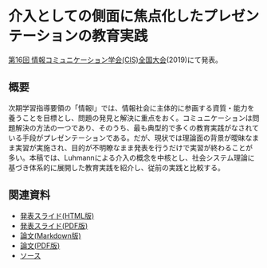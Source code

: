 # 介入としての側面に焦点化したプレゼンテーションの教育実践
[第16回 情報コミュニケーション学会(CIS)全国大会](http://www.cis.gr.jp/zenkoku.html)(2019)にて発表。

## 概要
次期学習指導要領の「情報I」では、情報社会に主体的に参画する資質・能力を養うことを目標とし、問題の発見と解決に重点をおく。コミュニケーションは問題解決の方法の一つであり、そのうち、最も典型的で多くの教育実践がなされている手段がプレゼンテーションである。だが、現状では理論面の背景が曖昧なまま実習が実施され、目的が不明瞭なまま発表を行うだけで実習が終わることが多い。本稿では、Luhmannによる介入の概念を中核とし、社会システム理論に基づき体系的に展開した教育実践を紹介し、従前の実践と比較する。

## 関連資料
- [発表スライド(HTML版)](https://saireya.github.io/thesis/2019CIS-interference/slide.tex.xml)
- [発表スライド(PDF版)](https://www.slideshare.net/saireya/ss-133066472)
- [論文(Markdown版)](thesis.md)
- [論文(PDF版)](https://www.scribd.com/doc/400172533)
- [ソース](https://github.com/saireya/thesis/tree/gh-pages/2019CIS-interference)
